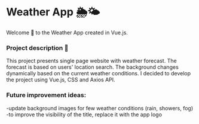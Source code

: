 # Weather App 🌦🌤
Welcome :wave: to the Weather App created in Vue.js.

### Project description 📜
This project presents single page website with weather forecast. The forecast is based on users' location search. The background changes dynamically based on the current weather conditions. I decided to develop the project using Vue.js, CSS and Axios API.



### Future improvement ideas:
-update background images for few weather conditions (rain, showers, fog)
-to improve the visibility of the title, replace it with the app logo
